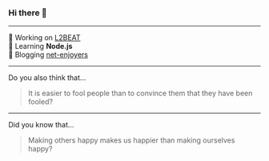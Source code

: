 ### Hi there 👋
---
🔭 Working on [L2BEAT](https://github.com/l2beat/l2beat)<br>
🌱 Learning **Node.js**<br>
💬 Blogging [net-enjoyers](https://net-enjoyers.github.io/)

---
Do you also think that...
>It is easier to fool people than to convince them that they have been fooled?
---  
Did you know that...
>Making others happy makes us happier than making ourselves happy?
<!--
**antooni/antooni** is a ✨ _special_ ✨ repository because its `README.md` (this file) appears on your GitHub profile.

Here are some ideas to get you started:

- 🔭 I’m currently working on ...
- 🌱 I’m currently learning ...
- 👯 I’m looking to collaborate on ...
- 🤔 I’m looking for help with ...
- 💬 Ask me about ...
- 📫 How to reach me: ...
- 😄 Pronouns: ...
- ⚡ Fun fact: ...
-->
